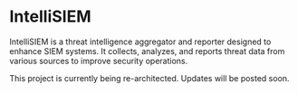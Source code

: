 # IntelliSIEM

IntelliSIEM is a threat intelligence aggregator and reporter designed to enhance SIEM systems. It collects, analyzes,
and reports threat data from various sources to improve security operations.

This project is currently being re-architected. Updates will be posted soon.
